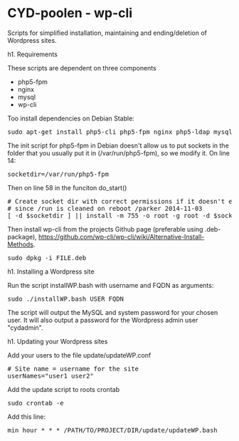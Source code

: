 CYD-poolen - wp-cli
===========

Scripts for simplified installation, maintaining and ending/deletion of Wordpress sites. 

h1. Requirements

These scripts are dependent on three components

* php5-fpm
* nginx
* mysql
* wp-cli

Too install dependencies on Debian Stable: 

<pre>
sudo apt-get install php5-cli php5-fpm nginx php5-ldap mysql-server php5-mysql
</pre>

The init script for php5-fpm in Debian doesn't allow us to put sockets in the folder that you usually put it in (/var/run/php5-fpm), so we modify it. On line 14:

<pre>
socketdir=/var/run/php5-fpm
</pre>

Then on line 58 in the funciton do_start()

<pre>
# Create socket dir with correct permissions if it doesn't exist 
# since /run is cleaned on reboot /parker 2014-11-03
[ -d $socketdir ] || install -m 755 -o root -g root -d $socketdir
</pre>

Then install wp-cli from the projects Github page (preferable using .deb-package), https://github.com/wp-cli/wp-cli/wiki/Alternative-Install-Methods.

<pre>
sudo dpkg -i FILE.deb
</pre>

h1. Installing a Wordpress site

Run the script installWP.bash with username and FQDN as arguments:

<pre>
sudo ./installWP.bash USER FQDN
</pre>

The script will output the MySQL and system password for your chosen user. It will also output a password for the Wordpress admin user "cydadmin". 

h1. Updating your Wordpress sites

Add your users to the file update/updateWP.conf

<pre>
# Site name = username for the site
userNames="user1 user2"
</pre>

Add the update script to roots crontab

<pre>
sudo crontab -e
</pre>

Add this line:

<pre>
min hour * * * /PATH/TO/PROJECT/DIR/update/updateWP.bash
</pre>


